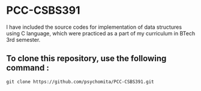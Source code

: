 # PCC-CSBS391
I have included the source codes for implementation of data structures using C language, which were practiced as a part of my curriculum in BTech 3rd semester.

## To clone this repository, use the following command :
```
git clone https://github.com/psychomita/PCC-CSBS391.git
```

